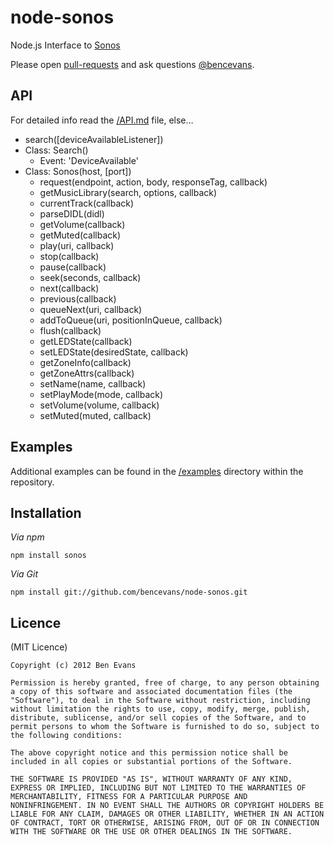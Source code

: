 # node-sonos

Node.js Interface to [Sonos](http://sonos.com)

Please open [pull-requests](https://github.com/bencevans/node-sonos) and ask questions [@bencevans](https://twitter.com/bencevans).

## API

For detailed info read the [/API.md](https://github.com/bencevans/node-sonos/blob/master/API.md) file, else…

* search([deviceAvailableListener])
* Class: Search()
  * Event: 'DeviceAvailable'
* Class: Sonos(host, [port])
  * request(endpoint, action, body, responseTag, callback)
  * getMusicLibrary(search, options, callback)
  * currentTrack(callback)
  * parseDIDL(didl)
  * getVolume(callback)
  * getMuted(callback)
  * play(uri, callback)
  * stop(callback)
  * pause(callback)
  * seek(seconds, callback)
  * next(callback)
  * previous(callback)
  * queueNext(uri, callback)
  * addToQueue(uri, positionInQueue, callback)
  * flush(callback)
  * getLEDState(callback)
  * setLEDState(desiredState, callback)
  * getZoneInfo(callback)
  * getZoneAttrs(callback)
  * setName(name, callback)
  * setPlayMode(mode, callback)
  * setVolume(volume, callback)
  * setMuted(muted, callback)

## Examples

Additional examples can be found in the [/examples](https://github.com/bencevans/node-sonos/tree/master/examples) directory within the repository.

## Installation

*Via npm*

    npm install sonos

*Via Git*

    npm install git://github.com/bencevans/node-sonos.git

## Licence

(MIT Licence)

    Copyright (c) 2012 Ben Evans

    Permission is hereby granted, free of charge, to any person obtaining
    a copy of this software and associated documentation files (the
    "Software"), to deal in the Software without restriction, including
    without limitation the rights to use, copy, modify, merge, publish,
    distribute, sublicense, and/or sell copies of the Software, and to
    permit persons to whom the Software is furnished to do so, subject to
    the following conditions:

    The above copyright notice and this permission notice shall be
    included in all copies or substantial portions of the Software.

    THE SOFTWARE IS PROVIDED "AS IS", WITHOUT WARRANTY OF ANY KIND,
    EXPRESS OR IMPLIED, INCLUDING BUT NOT LIMITED TO THE WARRANTIES OF
    MERCHANTABILITY, FITNESS FOR A PARTICULAR PURPOSE AND
    NONINFRINGEMENT. IN NO EVENT SHALL THE AUTHORS OR COPYRIGHT HOLDERS BE
    LIABLE FOR ANY CLAIM, DAMAGES OR OTHER LIABILITY, WHETHER IN AN ACTION
    OF CONTRACT, TORT OR OTHERWISE, ARISING FROM, OUT OF OR IN CONNECTION
    WITH THE SOFTWARE OR THE USE OR OTHER DEALINGS IN THE SOFTWARE.
